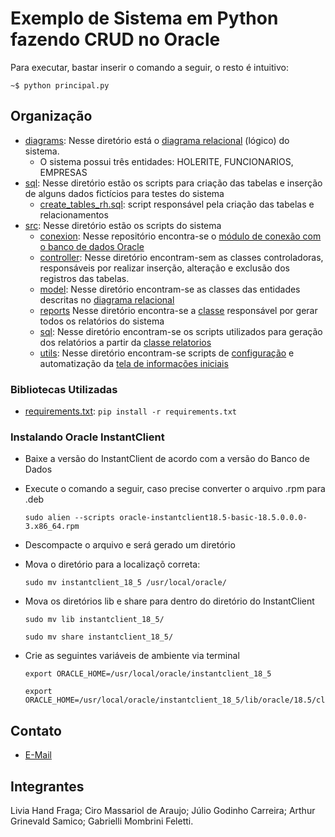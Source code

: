 # Exemplo de Sistema em Python fazendo CRUD no Oracle

Para executar, bastar inserir o comando a seguir, o resto é intuitivo:
```shell
~$ python principal.py
```

## Organização
- [diagrams](diagrams): Nesse diretório está o [diagrama relacional](diagrams/RH.pdf) (lógico) do sistema.
    * O sistema possui três entidades: HOLERITE, FUNCIONARIOS, EMPRESAS
- [sql](sql): Nesse diretório estão os scripts para criação das tabelas e inserção de alguns dados fictícios para testes do sistema
    * [create_tables_rh.sql](sql/create_tables_rh.sql): script responsável pela criação das tabelas e relacionamentos
- [src](src): Nesse diretório estão os scripts do sistema
    * [conexion](src/conexion): Nesse repositório encontra-se o [módulo de conexão com o banco de dados Oracle](src/conexion/oracle_queries.py)
    * [controller](src/controller/): Nesse diretório encontram-sem as classes controladoras, responsáveis por realizar inserção, alteração e exclusão dos registros das tabelas.
    * [model](src/model/): Nesse diretório encontram-se as classes das entidades descritas no [diagrama relacional](diagrams/DIAGRAMA_RELACIONAL_RH.pdf)
    * [reports](src/reports/) Nesse diretório encontra-se a [classe](src/reports/relatorios.py) responsável por gerar todos os relatórios do sistema
    * [sql](src/sql/): Nesse diretório encontram-se os scripts utilizados para geração dos relatórios a partir da [classe relatorios](src/reports/relatorios.py)
    * [utils](src/utils/): Nesse diretório encontram-se scripts de [configuração](src/utils/config.py) e automatização da [tela de informações iniciais](src/utils/splash_screen.py)

### Bibliotecas Utilizadas
- [requirements.txt](src/requirements.txt): `pip install -r requirements.txt`

### Instalando Oracle InstantClient
- Baixe a versão do InstantClient de acordo com a versão do Banco de Dados
- Execute o comando a seguir, caso precise converter o arquivo .rpm para .deb
  ```shell
  sudo alien --scripts oracle-instantclient18.5-basic-18.5.0.0.0-3.x86_64.rpm
  ```
- Descompacte o arquivo e será gerado um diretório
- Mova o diretório para a localizaçõ correta:
  ```shell
  sudo mv instantclient_18_5 /usr/local/oracle/
  ```
- Mova os diretórios lib e share para dentro do diretório do InstantClient
  ```shell
  sudo mv lib instantclient_18_5/
  ```
  
  ```shell
  sudo mv share instantclient_18_5/
  ```
- Crie as seguintes variáveis de ambiente via terminal
  ```shell
  export ORACLE_HOME=/usr/local/oracle/instantclient_18_5
  ```

  ```shell
  export ORACLE_HOME=/usr/local/oracle/instantclient_18_5/lib/oracle/18.5/client64/lib
  ```

## Contato
- [E-Mail](mailto:juliogodinho@gmail.com)

## Integrantes
Livia Hand Fraga;
Ciro Massariol de Araujo;
Júlio Godinho Carreira;
Arthur Grinevald Samico;
Gabrielli Mombrini Feletti.
